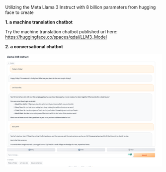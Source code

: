 Utilizing the Meta Llama 3 Instruct with 8 billion parameters from hugging face to create

**1. a machine translation chatbot**

Try the machine translation chatbot published url here: 
https://huggingface.co/spaces/qdai/LLM3_Model

**2. a conversational chatbot**

![](chatbot_screenshot.jpg)



